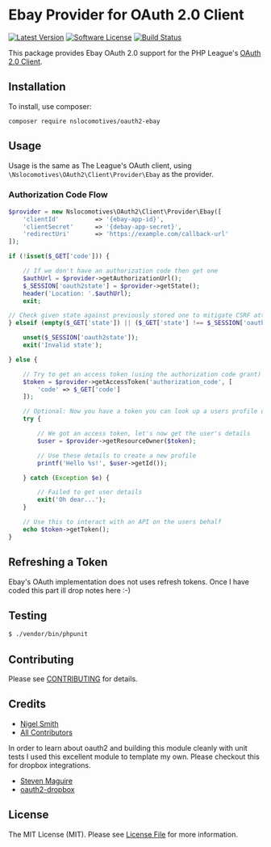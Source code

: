 # Ebay Provider for OAuth 2.0 Client

[![Latest Version](https://img.shields.io/github/release/nslocomotives/oauth2-ebay.svg?style=flat-square)](https://github.com/nslocomotives/oauth2-ebay/releases)
[![Software License](https://img.shields.io/badge/license-MIT-brightgreen.svg?style=flat-square)](LICENSE)
[![Build Status](https://img.shields.io/travis/nslocomotives/oauth2-ebay/master.svg?style=flat-square)](https://travis-ci.org/nslocomotives/oauth2-ebay)

This package provides Ebay OAuth 2.0 support for the PHP League's [OAuth 2.0 Client](https://github.com/thephpleague/oauth2-client).

## Installation

To install, use composer:

```
composer require nslocomotives/oauth2-ebay
```

## Usage

Usage is the same as The League's OAuth client, using `\Nslocomotives\OAuth2\Client\Provider\Ebay` as the provider.

### Authorization Code Flow

```php
$provider = new Nslocomotives\OAuth2\Client\Provider\Ebay([
    'clientId'          => '{ebay-app-id}',
    'clientSecret'      => '{debay-app-secret}',
    'redirectUri'       => 'https://example.com/callback-url'
]);

if (!isset($_GET['code'])) {

    // If we don't have an authorization code then get one
    $authUrl = $provider->getAuthorizationUrl();
    $_SESSION['oauth2state'] = $provider->getState();
    header('Location: '.$authUrl);
    exit;

// Check given state against previously stored one to mitigate CSRF attack
} elseif (empty($_GET['state']) || ($_GET['state'] !== $_SESSION['oauth2state'])) {

    unset($_SESSION['oauth2state']);
    exit('Invalid state');

} else {

    // Try to get an access token (using the authorization code grant)
    $token = $provider->getAccessToken('authorization_code', [
        'code' => $_GET['code']
    ]);

    // Optional: Now you have a token you can look up a users profile data
    try {

        // We got an access token, let's now get the user's details
        $user = $provider->getResourceOwner($token);

        // Use these details to create a new profile
        printf('Hello %s!', $user->getId());

    } catch (Exception $e) {

        // Failed to get user details
        exit('Oh dear...');
    }

    // Use this to interact with an API on the users behalf
    echo $token->getToken();
}
```

## Refreshing a Token
Ebay's OAuth implementation does not uses refresh tokens.  Once I have coded this part ill drop notes here :-)

## Testing

``` bash
$ ./vendor/bin/phpunit
```

## Contributing

Please see [CONTRIBUTING](https://github.com/nslocomotives/oauth2-ebay/blob/master/CONTRIBUTING.md) for details.


## Credits

- [Nigel Smith](https://github.com/nslocomotives)
- [All Contributors](https://github.com/nslocomotives/oauth2-ebay/contributors)

In order to learn about oauth2 and building this module cleanly with unit tests I used this excellent module to template my own.  Please checkout this for dropbox integrations.
- [Steven Maguire](https://github.com/stevenmaguire)
- [oauth2-dropbox](https://github.com/nslocomotives/oauth2-ebay/contributors)


## License

The MIT License (MIT). Please see [License File](https://github.com/nslocomotives/oauth2-ebay/blob/master/LICENSE) for more information.

